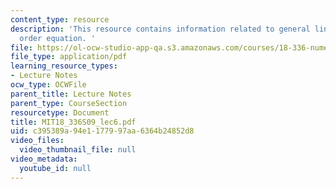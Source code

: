 ```yaml
---
content_type: resource
description: 'This resource contains information related to general linear second
  order equation. '
file: https://ol-ocw-studio-app-qa.s3.amazonaws.com/courses/18-336-numerical-methods-for-partial-differential-equations-spring-2009/c395389a94e1177997aa6364b24852d8_MIT18_336S09_lec6.pdf
file_type: application/pdf
learning_resource_types:
- Lecture Notes
ocw_type: OCWFile
parent_title: Lecture Notes
parent_type: CourseSection
resourcetype: Document
title: MIT18_336S09_lec6.pdf
uid: c395389a-94e1-1779-97aa-6364b24852d8
video_files:
  video_thumbnail_file: null
video_metadata:
  youtube_id: null
---
```

